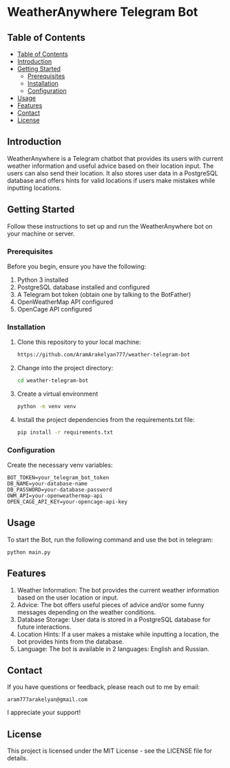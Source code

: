 # WeatherAnywhere Telegram Bot

## Table of Contents

- [Table of Contents](#table-of-contents)
- [Introduction](#introduction)
- [Getting Started](#getting-started)
    - [Prerequisites](#prerequisites)
    - [Installation](#installation)
    - [Configuration](#configuration)
- [Usage](#usage)
- [Features](#features)
- [Contact](#contact)
- [License](#license)

## Introduction

WeatherAnywhere is a Telegram chatbot that provides its users with current weather information and useful advice based
on their location input. The users can also send their location. It also stores user data in a PostgreSQL database and
offers hints for valid locations if users make mistakes while inputting locations.

## Getting Started

Follow these instructions to set up and run the WeatherAnywhere bot on your machine or server.

### Prerequisites

Before you begin, ensure you have the following:

1. Python 3 installed
2. PostgreSQL database installed and configured
3. A Telegram bot token (obtain one by talking to the BotFather)
4. OpenWeatherMap API configured
5. OpenCage API configured

### Installation

1. Clone this repository to your local machine:

    ```bash
    https://github.com/AramArakelyan777/weather-telegram-bot

2. Change into the project directory:

    ```bash
    cd weather-telegram-bot

3. Create a virtual environment

    ```bash
    python -m venv venv

4. Install the project dependencies from the requirements.txt file:

    ```bash
    pip install -r requirements.txt

### Configuration

Create the necessary venv variables:

    BOT_TOKEN=your_telegram_bot_token
    DB_NAME=your-database-name
    DB_PASSWORD=your-database-password
    OWM_API=your-openweathermap-api
    OPEN_CAGE_API_KEY=your-opencage-api-key

## Usage

To start the Bot, run the following command and use the bot in telegram:

    python main.py

## Features

1. Weather Information: The bot provides the current weather information based on the user location or input.
2. Advice: The bot offers useful pieces of advice and/or some funny messages depending on the weather conditions.
3. Database Storage: User data is stored in a PostgreSQL database for future interactions.
4. Location Hints: If a user makes a mistake while inputting a location, the bot provides hints from the database.
5. Language: The bot is available in 2 languages: English and Russian.

## Contact

If you have questions or feedback, please reach out to me by email:

    aram777arakelyan@gmail.com

I appreciate your support!

## License

This project is licensed under the MIT License - see the LICENSE file for details.